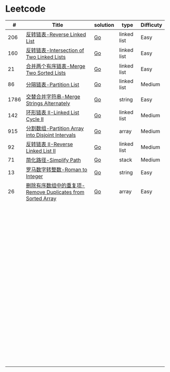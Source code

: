 Leetcode
========

| #    | Title                                                        | solution                           | type        | Difficuty |
| ---- | ------------------------------------------------------------ | ---------------------------------- | ----------- | --------- |
| 206  | [反转链表-Reverse Linked List](https://leetcode.cn/problems/reverse-linked-list/) | [Go](./go/link_list/easy/206.go)   | linked list | Easy      |
| 160  | [反转链表-Intersection of Two Linked Lists](https://leetcode.cn/problems/intersection-of-two-linked-lists/) | [Go](./go/link_list/easy/160.go)   | linked list | Easy      |
| 21   | [合并两个有序链表-Merge Two Sorted Lists](https://leetcode.cn/problems/merge-two-sorted-lists/) | [Go](./go/link_list/easy/21.go)    | linked list | Easy      |
| 86   | [分隔链表-Partition List](https://leetcode.cn/problems/partition-list/) | [Go](./go/link_list/medium/86.go)  | linked list | Medium    |
| 1786 | [交替合并字符串-Merge Strings Alternately](https://leetcode.cn/problems/merge-strings-alternately/) | [Go](./go/string/easy/1786.go)     | string      | Easy      |
| 142  | [环形链表 II-Linked List Cycle II](https://leetcode.cn/problems/linked-list-cycle-ii/) | [Go](./go/link_list/medium/142.go) | linked list | Medium    |
| 915  | [分割数组-Partition Array into Disjoint Intervals](https://leetcode.cn/problems/partition-array-into-disjoint-intervals/) | [Go](./go/array/medium/915.go)     | array       | Medium    |
| 92   | [反转链表 II-Reverse Linked List II](https://leetcode.cn/problems/reverse-linked-list-ii/) | [Go](./go/link_list/medium/92.go)  | linked list | Medium    |
| 71   | [简化路径-Simplify Path](https://leetcode.cn/problems/simplify-path/) | [Go](./go/stack/medium/71.go)      | stack       | Medium    |
| 13   | [罗马数字转整数-Roman to Integer](https://leetcode.cn/problems/roman-to-integer/) | [Go](./go/string/easy/13.go)       | string      | Easy      |
| 26   | [删除有序数组中的重复项-Remove Duplicates from Sorted Array](https://leetcode.cn/problems/remove-duplicates-from-sorted-array/) | [Go](./go/array/easy/26.go)        | array       | Easy      |
|      |                                                              |                                    |             |           |
|      |                                                              |                                    |             |           |
|      |                                                              |                                    |             |           |
|      |                                                              |                                    |             |           |
|      |                                                              |                                    |             |           |
|      |                                                              |                                    |             |           |
|      |                                                              |                                    |             |           |
|      |                                                              |                                    |             |           |
|      |                                                              |                                    |             |           |
|      |                                                              |                                    |             |           |
|      |                                                              |                                    |             |           |
|      |                                                              |                                    |             |           |
|      |                                                              |                                    |             |           |
|      |                                                              |                                    |             |           |
|      |                                                              |                                    |             |           |
|      |                                                              |                                    |             |           |
|      |                                                              |                                    |             |           |
|      |                                                              |                                    |             |           |
|      |                                                              |                                    |             |           |
|      |                                                              |                                    |             |           |
|      |                                                              |                                    |             |           |
|      |                                                              |                                    |             |           |
|      |                                                              |                                    |             |           |
|      |                                                              |                                    |             |           |
|      |                                                              |                                    |             |           |
|      |                                                              |                                    |             |           |
|      |                                                              |                                    |             |           |
|      |                                                              |                                    |             |           |
|      |                                                              |                                    |             |           |
|      |                                                              |                                    |             |           |
|      |                                                              |                                    |             |           |
|      |                                                              |                                    |             |           |
|      |                                                              |                                    |             |           |
|      |                                                              |                                    |             |           |
|      |                                                              |                                    |             |           |
|      |                                                              |                                    |             |           |
|      |                                                              |                                    |             |           |
|      |                                                              |                                    |             |           |
|      |                                                              |                                    |             |           |
|      |                                                              |                                    |             |           |
|      |                                                              |                                    |             |           |
|      |                                                              |                                    |             |           |
|      |                                                              |                                    |             |           |
|      |                                                              |                                    |             |           |
|      |                                                              |                                    |             |           |
|      |                                                              |                                    |             |           |
|      |                                                              |                                    |             |           |
|      |                                                              |                                    |             |           |
|      |                                                              |                                    |             |           |
|      |                                                              |                                    |             |           |
|      |                                                              |                                    |             |           |
|      |                                                              |                                    |             |           |
|      |                                                              |                                    |             |           |
|      |                                                              |                                    |             |           |
|      |                                                              |                                    |             |           |
|      |                                                              |                                    |             |           |
|      |                                                              |                                    |             |           |
|      |                                                              |                                    |             |           |
|      |                                                              |                                    |             |           |
|      |                                                              |                                    |             |           |
|      |                                                              |                                    |             |           |
|      |                                                              |                                    |             |           |
|      |                                                              |                                    |             |           |
|      |                                                              |                                    |             |           |
|      |                                                              |                                    |             |           |
|      |                                                              |                                    |             |           |
|      |                                                              |                                    |             |           |
|      |                                                              |                                    |             |           |
|      |                                                              |                                    |             |           |
|      |                                                              |                                    |             |           |
|      |                                                              |                                    |             |           |
|      |                                                              |                                    |             |           |
|      |                                                              |                                    |             |           |
|      |                                                              |                                    |             |           |
|      |                                                              |                                    |             |           |
|      |                                                              |                                    |             |           |
|      |                                                              |                                    |             |           |
|      |                                                              |                                    |             |           |
|      |                                                              |                                    |             |           |
|      |                                                              |                                    |             |           |
|      |                                                              |                                    |             |           |
|      |                                                              |                                    |             |           |
|      |                                                              |                                    |             |           |
|      |                                                              |                                    |             |           |
|      |                                                              |                                    |             |           |
|      |                                                              |                                    |             |           |



